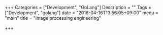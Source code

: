 +++
Categories = ["Development", "GoLang"]
Description = ""
Tags = ["Development", "golang"]
date = "2016-04-16T13:56:05+09:00"
menu = "main"
title = "image processing engineering"

+++

